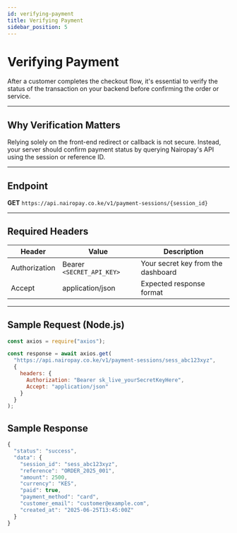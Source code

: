 ```yaml
---
id: verifying-payment
title: Verifying Payment
sidebar_position: 5
---
```


# Verifying Payment

After a customer completes the checkout flow, it's essential to verify the status of the transaction on your backend before confirming the order or service.

---

## Why Verification Matters

Relying solely on the front-end redirect or callback is not secure. Instead, your server should confirm payment status by querying Nairopay's API using the session or reference ID.

---

## Endpoint

**GET** `https://api.nairopay.co.ke/v1/payment-sessions/{session_id}`

---

## Required Headers

| Header        | Value                         | Description                        |
|---------------|-------------------------------|------------------------------------|
| Authorization | Bearer `<SECRET_API_KEY>`     | Your secret key from the dashboard |
| Accept        | application/json              | Expected response format           |

---

## Sample Request (Node.js)

```js
const axios = require("axios");

const response = await axios.get(
  "https://api.nairopay.co.ke/v1/payment-sessions/sess_abc123xyz",
  {
    headers: {
      Authorization: "Bearer sk_live_yourSecretKeyHere",
      Accept: "application/json"
    }
  }
);
```
## Sample Response

```js
{
  "status": "success",
  "data": {
    "session_id": "sess_abc123xyz",
    "reference": "ORDER_2025_001",
    "amount": 2500,
    "currency": "KES",
    "paid": true,
    "payment_method": "card",
    "customer_email": "customer@example.com",
    "created_at": "2025-06-25T13:45:00Z"
  }
}
```